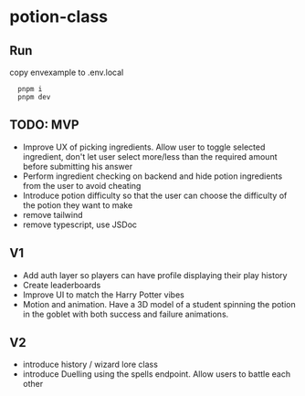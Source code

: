 # potion-class

## Run

copy envexample to .env.local

```
  pnpm i
  pnpm dev
```

## TODO: MVP

- Improve UX of picking ingredients. Allow user to toggle selected ingredient, don't let user select more/less than the required amount before submitting his answer
- Perform ingredient checking on backend and hide potion ingredients from the user to avoid cheating
- Introduce potion difficulty so that the user can choose the difficulty of the potion they want to make
- remove tailwind
- remove typescript, use JSDoc

## V1

- Add auth layer so players can have profile displaying their play history
- Create leaderboards
- Improve UI to match the Harry Potter vibes
- Motion and animation. Have a 3D model of a student spinning the potion in the goblet with both success and failure animations.

## V2

- introduce history / wizard lore class
- introduce Duelling using the spells endpoint. Allow users to battle each other

